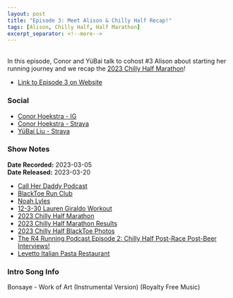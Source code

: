 ```yaml
---
layout: post
title: "Episode 3: Meet Alison & Chilly Half Recap!"
tags: [Alison, Chilly Half, Half Marathon]
excerpt_separator: <!--more-->
---
```


<div id="buzzsprout-player-12480943"></div><script src="https://www.buzzsprout.com/2138032/12480943-episode-3-meet-alison-chilly-half-recap.js?container_id=buzzsprout-player-12480943&player=small" type="text/javascript" charset="utf-8"></script>

<br>In this episode, Conor and YüBaí talk to cohost #3 Alison about starting her running journey and we recap the [2023 Chilly Half Marathon](https://raceroster.com/events/2023/56685/2023-chilly-half-marathon)!
 
<!--more-->

* [Link to Episode 3 on Website](https://r4podcast.com/2023/03/20/Episode-3.html)

### Social
 
* [Conor Hoekstra - IG](https://www.instagram.com/conorhoekstra/)
* [Conor Hoekstra - Strava](https://www.strava.com/athletes/59373430)
* [YüBaí Liu - Strava](https://www.strava.com/athletes/102365031)

### Show Notes
 
**Date Recorded:** 2023-03-05 <br>
**Date Released:** 2023-03-20

* [Call Her Daddy Podcast](https://open.spotify.com/show/7bnjJ7Va1nM07Um4Od55dW)
* [BlackToe Run Club](https://www.instagram.com/blacktoerunning)
* [Noah Lyles](https://en.wikipedia.org/wiki/Noah_Lyles)
* [12-3-30 Lauren Giraldo Workout](https://www.womanandhome.com/health-wellbeing/12-3-30-workout/)
* [2023 Chilly Half Marathon](https://raceroster.com/events/2023/56685/2023-chilly-half-marathon)
* [2023 Chilly Half Marathon Results](https://results.raceroster.com/v2/en-US/results/t6eecgh7bs7ayp3y/results?subEvent=159834)
* [2023 Chilly Half BlackToe Photos](https://miproductions.pixieset.com/chillyhalfmarathon/)
* [The R4 Running Podcast Episode 2: Chilly Half Post-Race Post-Beer Interviews!](https://r4podcast.com/2023/03/06/Episode-2.html)
* [Levetto Italian Pasta Restaurant](https://www.levetto.com/)

### Intro Song Info
 
Bonsaye - Work of Art (Instrumental Version) (Royalty Free Music)
